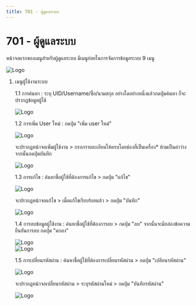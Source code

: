 ```yaml
---
title: 701 - ผู้ดูแลระบบ
---
```


# 701 - ผู้ดูแลระบบ
หน้าจอแรกของเมนูสำหรับผู้ดูแลระบบ  มีเมนูย่อยในการจัดการข้อมูลระบบ  9 เมนู

![Logo](./img/image405-1.png)

1. เมนูผู้ใช้งานระบบ

    1.1 การค้นหา : ระบุ UID/Username/ชื่อ/นามสกุล อย่างใดอย่างหนึ่งแล้วกดปุ่มค้นหา ก็จะปรากฎข้อมูลผู้ใช้

    ![Logo](./img/image405-2.png)

    1.2 การเพิ่ม User ใหม่ : กดปุ่ม "เพิ่ม user ใหม่" 

    ![Logo](./img/image405-3.png)

    จะปรากฎหน้าจอเพิ่มผู้ใช้งาน > กรอกรายละเอียดให้ครบโดยช่องที่เป็นเครื่อง* ห้ามเป็นค่าว่าง จากนั้นกดปุ่มบันทึก

    ![Logo](./img/image405-4.png)        

    1.3 การแก้ไข : ค้นหาชื่อผู้ใช้ที่ต้องการแก้ไข > กดปุ่ม "แก้ไข" 

    ![Logo](./img/image405-5.png)

    จะปรากฎหน้าจอแก้ไข > เมื่อแก้ไขเรียบร้อยแล้ว > กดปุ่ม "บันทึก"

    ![Logo](./img/image405-6.png)

    1.4 การลบข้อมูลผู้ใช้งาน : ค้นหาชื่อผู้ใช้ที่ต้องการลบ > กดปุ่ม "ลบ" จากนั้นจะมีกล่องข้อความยืนยันการลบ กดปุ่ม "ตกลง"

    ![Logo](./img/image405-7.png)   
    ![Logo](./img/image405-8.png) 

    1.5 การเปลี่ยนรหัสผ่าน : ค้นหาชื่อผู้ใช้ที่ต้องการเปลี่ยนรหัสผ่าน > กดปุ่ม "เปลียนรหัสผ่าน" 

    ![Logo](./img/image405-9.png)     

    จะปรากฎหน้าจอเปลี่ยนรหัสผ่าน > ระบุรหัสผ่านใหม่ > กดปุ่ม "บันทึกรหัสผ่าน"

    ![Logo](./img/image405-10.png)   